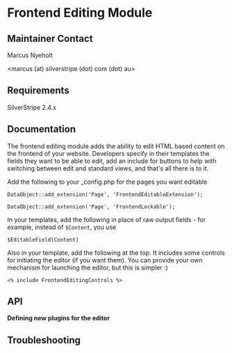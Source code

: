 
# Frontend Editing Module

## Maintainer Contact

Marcus Nyeholt

<marcus (at) silverstripe (dot) com (dot) au>

## Requirements

SilverStripe 2.4.x

## Documentation

The frontend editing module adds the ability to edit HTML based content on
the frontend of your website. Developers specify in their templates the
fields they want to be able to edit, add an include for buttons to help with
switching between edit and standard views, and that's all there is to it.

Add the following to your _config.php for the pages you want editable

````
DataObject::add_extension('Page', 'FrontendEditableExtension');

DataObject::add_extension('Page', 'FrontendLockable');
````

In your templates, add the following in place of raw output fields - for
example, instead of `$Content`, you use

````
$EditableField(Content)
````

Also in your template, add the following at the top. It includes some
controls for initiating the editor (if you want them). You can provide
your own mechanism for launching the editor, but this is simpler :)

````
<% include FrontendEditingControls %>
````

## API

**Defining new plugins for the editor**


## Troubleshooting
